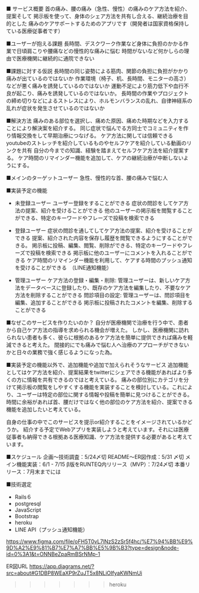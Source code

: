 ■ サービス概要
首の痛み、腰の痛み（急性、慢性）の痛みのケア方法を紹介、提案そして
掲示板を使って、身体のシェア方法を共有し合える、継続治療を目的とした
痛みのケアサポートするためのアプリです（開発者は国家資格保持している医療従事者です）


■ユーザーが抱える課題
長時間、デスクワーク作業など身体に負担のかかる作業で日頃肩こりや腰痛などの慢性的な痛みに悩む
時間がないなど何かしらの理由で医療機関に継続的に通院できない

■課題に対する仮説
長時間の同じ姿勢による筋肉、関節の負担に負担がかかり痛みが出ているのではないか
作業環境（椅子、机、長時間、モニターの高さ）などが悪く痛みを誘発しているのではないか
運動不足により筋力低下や血行不良が起こり、痛みを誘発しているのではないか。
長時間の作業やプロジェクトの締め切りなどによるストレスにより、ホルモンバランスの乱れ、自律神経系の乱れが症状を発生させているのではないか

■解決方法
痛みのある部位を選択し、痛めた原因、痛めた時期などを入力することにより解決案を紹介する。
同じ症状で悩んでる方同士でコミュニティを作り情報交換をして早期治療につなげる。
ケア方法に関しては信頼できるyoutubeのストレッチを紹介しているものやセルフケアを紹介している動画のリンクを共有
自分の今までの知識、経験を踏まえてセルフケア方法を紹介提案する。
ケア時間のリマインダー機能を追加して、ケアの継続治療が中断しないようにする。

■メインのターゲットユーザー
急性、慢性的な首、腰の痛みで悩む人

■実装予定の機能
- 未登録ユーザー
    ユーザー登録をすることができる
    症状の問診をしてケア方法の提案、紹介を受けることができる
    他のユーザーの掲示板を閲覧することができる、特定のキーワードやフレーズで投稿を検索できる

- 登録ユーザー
    症状の問診を通してしてケア方法の提案、紹介を受けることができる
    提案、紹介された内容を保存し履歴を閲覧できるようにすることができる。
    掲示板に投稿、編集、閲覧、削除ができる、特定のキーワードやフレーズで投稿を検索できる
    掲示板に他のユーザーにコメントを入れることができる
    ケア時間のリマインダー機能を利用して、ケアする時間のプッシュ通知を受けることができる　（LINE通知機能）

- 管理ユーザー
    ケア方法の登録・編集・削除: 管理ユーザーは、新しいケア方法をデータベースに登録したり、既存のケア方法を編集したり、不要なケア方法を削除することができる
    問診項目の設定: 管理ユーザーは、問診項目を編集、追加することができる
    掲示板に投稿されたコメントを編集、削除することができる

■なぜこのサービスを作りたいのか？
自分が医療機関で治療を行う中で、患者から自己ケア方法の指導を求められる機会が増えた。
しかし、医療機関に訪れられない患者も多く、彼らに根拠のあるケア方法を簡単に提供できれば痛みを軽減できると考えた。
間接的にでも痛みで悩む人へ治療のアプローチができないかと日々の業務で強く感じるようになった為。

■実装予定の機能以外で、追加機能や追加で加えられそうなサービス
追加機能としてはケア方法を紹介、提案結果をtwitterにシェアできる機能があればより多くの方に情報を共有できるのではと考えている。
痛みの部位別にカテゴリを分けて掲示板の閲覧をしやすくする機能を実装することを検討している。これにより、ユーザーは特定の部位に関する情報や投稿を簡単に見つけることができる。
時間に余裕があれば首、腰だけではなく他の部位のケア方法を紹介、提案できる機能を追加したいと考えている。

自身の仕事の中でこのサービスを提示or紹介することをイメージされているかどうか。
紹介する予定でWebアプリを実装しようと考えています。それには医療従事者も納得できる根拠ある医療知識、ケア方法を提供する必要があると考えています。

■スケジュール
企画〜技術調査：5/24〆切
README〜ER図作成：5/31 〆切
メイン機能実装：6/1 - 7/15
β版をRUNTEQ内リリース（MVP）：7/24〆切
本番リリース：7月末までには

■技術選定
- Rails６
- postgresql
- JavaScript
- Bootstrap
- heroku
- LINE API（プッシュ通知機能）

https://www.figma.com/file/oFH5T0vL7lNzS2zSr5f4hc/%E7%94%BB%E9%9D%A2%E9%81%B7%E7%A7%BB%E5%9B%B3?type=design&node-id=0%3A1&t=ONNBeZpaRmBSrNMp-1 

ER図URL
https://app.diagrams.net/?src=about#G1DBP8WEaXP9rZuJT5x8NLiOIfyaKWNmUi
>>>>>>> heroku
